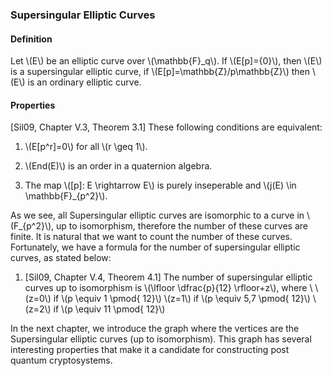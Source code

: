 ### Supersingular Elliptic Curves

#### Definition

Let \\(E\\) be an elliptic curve over \\(\mathbb{F}_q\\). If \\(E[p]={0}\\), then \\(E\\) is a supersingular elliptic curve, if \\(E[p]=\mathbb{Z}/p\mathbb{Z}\\) then \\(E\\) is an ordinary elliptic curve.

#### Properties

[Sil09, Chapter V.3, Theorem 3.1] These following conditions are equivalent:

1. \\(E[p^r]=0\\) for all \\(r \geq 1\\).

1. \\(End(E)\\) is an order in a quaternion algebra.

1. The map \\([p]: E \rightarrow E\\) is purely inseperable and \\(j(E) \in \mathbb{F}_{p^2}\\).

As we see, all Supersingular elliptic curves are isomorphic to a curve in \\(F_{p^2}\\), up to isomorphism, therefore the number of these curves are finite. It is natural that we want to count the number of these curves. Fortunately, we have a formula for the number of supersingular elliptic curves, as stated below:

1. [Sil09, Chapter V.4, Theorem 4.1] The number of supersingular elliptic curves up to isomorphism is \\(\lfloor \dfrac{p}{12} \rfloor+z\\), where \\
\\(z=0\\) if \\(p \equiv 1 \pmod{ 12}\\)
\\(z=1\\) if \\(p \equiv 5,7 \pmod{ 12}\\)
\\(z=2\\) if \\(p \equiv 11 \pmod{ 12}\\)

In the next chapter, we introduce the graph where the vertices are the Supersingular elliptic curves (up to isomorphism). This graph has several interesting properties that make it a candidate for constructing post quantum cryptosystems.